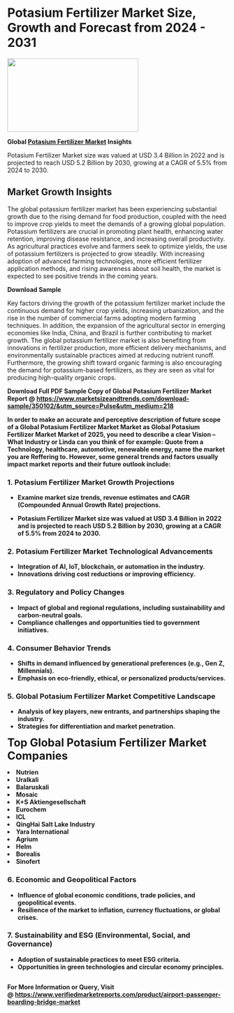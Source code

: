 <H1>Potasium Fertilizer Market Size, Growth and Forecast from 2024 - 2031</H1><img class="aligncenter size-medium wp-image-584254" src="https://thirdeyenews.in/wp-content/uploads/2024/09/Global-Market-Research-300x168.jpeg" alt="" width="300" height="168" /><p><strong>Global&nbsp;<a href="https://www.marketsizeandtrends.com/download-sample/350102/&amp;utm_source=Pulse&amp;utm_medium=218">Potasium Fertilizer Market</a> Insights</strong></p><p>Potasium Fertilizer Market size was valued at USD 3.4 Billion in 2022 and is projected to reach USD 5.2 Billion by 2030, growing at a CAGR of 5.5% from 2024 to 2030.</p><p><h2>Market Growth Insights</h2> <p>The global potassium fertilizer market has been experiencing substantial growth due to the rising demand for food production, coupled with the need to improve crop yields to meet the demands of a growing global population. Potassium fertilizers are crucial in promoting plant health, enhancing water retention, improving disease resistance, and increasing overall productivity. As agricultural practices evolve and farmers seek to optimize yields, the use of potassium fertilizers is projected to grow steadily. With increasing adoption of advanced farming technologies, more efficient fertilizer application methods, and rising awareness about soil health, the market is expected to see positive trends in the coming years.</p> <p><strong>Download Sample</strong></p> <p>Key factors driving the growth of the potassium fertilizer market include the continuous demand for higher crop yields, increasing urbanization, and the rise in the number of commercial farms adopting modern farming techniques. In addition, the expansion of the agricultural sector in emerging economies like India, China, and Brazil is further contributing to market growth. The global potassium fertilizer market is also benefiting from innovations in fertilizer production, more efficient delivery mechanisms, and environmentally sustainable practices aimed at reducing nutrient runoff. Furthermore, the growing shift toward organic farming is also encouraging the demand for potassium-based fertilizers, as they are seen as vital for producing high-quality organic crops.</p> <p><strong></p><p><span class=""><strong>Download Full PDF Sample Copy of Global Potasium Fertilizer Market Report</strong> @ <a href="https://www.marketsizeandtrends.com/download-sample/350102/&amp;utm_source=Pulse&amp;utm_medium=218" target="_blank">https://www.marketsizeandtrends.com/download-sample/350102/&amp;utm_source=Pulse&amp;utm_medium=218</a></span></p><p>In order to make an accurate and perceptive description of future scope of a Global&nbsp;Potasium Fertilizer Market Market as Global&nbsp;Potasium Fertilizer Market Market of 2025, you need to describe a clear Vision &ndash; What Industry or Linda can you think of for example: Quote from a Technology, healthcare, automotive, renewable energy, name the market you are Reffering to. However, some general trends and factors usually impact market reports and their future outlook include:</p><h3>1.&nbsp;<strong>Potasium Fertilizer Market Growth Projections</strong></h3><ul><li>Examine market size trends, revenue estimates and CAGR (Compounded Annual Growth Rate) projections.</li><li><p>Potasium Fertilizer Market size was valued at USD 3.4 Billion in 2022 and is projected to reach USD 5.2 Billion by 2030, growing at a CAGR of 5.5% from 2024 to 2030.</p></li></ul><h3>2.&nbsp;<strong>Potasium Fertilizer Market Technological Advancements</strong></h3><ul><li>Integration of AI, IoT, blockchain, or automation in the industry.</li><li>Innovations driving cost reductions or improving efficiency.</li></ul><h3>3.&nbsp;<strong>Regulatory and Policy Changes</strong></h3><ul><li>Impact of global and regional regulations, including sustainability and carbon-neutral goals.</li><li>Compliance challenges and opportunities tied to government initiatives.</li></ul><h3>4.&nbsp;<strong>Consumer Behavior Trends</strong></h3><ul><li>Shifts in demand influenced by generational preferences (e.g., Gen Z, Millennials).</li><li>Emphasis on eco-friendly, ethical, or personalized products/services.</li></ul><h3>5.&nbsp;<strong>Global Potasium Fertilizer Market Competitive Landscape</strong></h3><ul><li>Analysis of key players, new entrants, and partnerships shaping the industry.</li><li>Strategies for differentiation and market penetration.</li></ul><p data-pm-slice="1 1 []"><span style="color: inherit; font-family: inherit; font-size: 25px;">Top Global Potasium Fertilizer Market Companies</span></p><div class="" data-test-id=""><p><li>Nutrien</li><li> Uralkali</li><li> Balaruskali</li><li> Mosaic</li><li> K+S Aktiengesellschaft</li><li> Eurochem</li><li> ICL</li><li> QingHai Salt Lake Industry</li><li> Yara International</li><li> Agrium</li><li> Helm</li><li> Borealis</li><li> Sinofert</li></p></div><h3>6.&nbsp;<strong>Economic and Geopolitical Factors</strong></h3><ul><li>Influence of global economic conditions, trade policies, and geopolitical events.</li><li>Resilience of the market to inflation, currency fluctuations, or global crises.</li></ul><h3>7.&nbsp;<strong>Sustainability and ESG (Environmental, Social, and Governance)</strong></h3><ul><li>Adoption of sustainable practices to meet ESG criteria.</li><li>Opportunities in green technologies and circular economy principles.</li></ul><h2><strong style="font-size: 14px;">For More Information or Query, Visit @&nbsp;</strong><a style="background-color: #ffffff; font-size: 14px;" href="https://www.marketsizeandtrends.com/report/potasium-fertilizer-market/" target="_blank">https://www.verifiedmarketreports.com/product/airport-passenger-boarding-bridge-market</a></h2>
